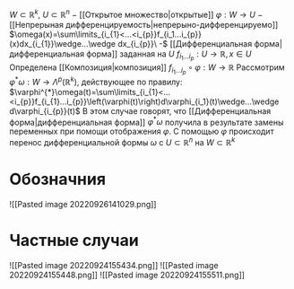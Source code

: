 
$W\subset \mathbb{R}^{k},\ U\subset\mathbb{R}^{n}\ -$ [[Открытое множество|открытые]] 
$\varphi:W\to U\ -$ [[Непрерыная дифференцируемость|непрерыно-дифференцируемо]]
$\omega(x)=\sum\limits_{i_{1}<...<i_{p}}f_{i_1...i_{p}}(x)dx_{i_{1}}\wedge...\wedge dx_{i_{p}}\ -$  [[Дифференциальная форма|дифференциальная форма]] заданная на $U$
$f_{i_1...i_{p}}:U\to \mathbb{R}, x\in U$
Определена [[Композиция|композиция]] $f_{i_1...i_{p}}\circ\varphi:W\to \mathbb{R}$
Рассмотрим $\varphi^{*}\omega:W\to \Lambda^{p}(\mathbb{R}^k)$, действующее по правилу:
$\varphi^{*}\omega(t)=\sum\limits_{i_{1}<...<i_{p}}f_{i_{1}...i_{p}}\left(\varphi(t)\right)d\varphi_{i_1}(t)\wedge...\wedge d\varphi_{i_{p}}(t)$
В этом случае говорят, что [[Дифференциальная форма|дифференциальная форма]] $\varphi^*\omega$ получила в результате замены переменных  при помощи отображения $\varphi$. С  помощью $\varphi$ происходит перенос дифференциальной формы $\omega$ с $U\subset \mathbb{R}^n$ на $W\subset \mathbb{R}^k$
# Обозначния
![[Pasted image 20220926141029.png]]
# Частные случаи
![[Pasted image 20220924155434.png]]
![[Pasted image 20220924155448.png]]
![[Pasted image 20220924155511.png]]